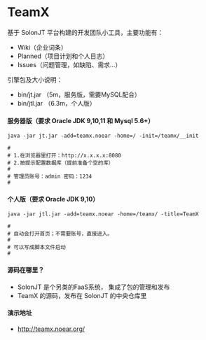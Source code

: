 # TeamX
基于 SolonJT 平台构建的开发团队小工具，主要功能有：

* Wiki（企业词条）
* Planned（项目计划和个人日志）
* Issues（问题管理，如缺陷、需求...）


引擎包及大小说明：
* bin/jt.jar （5m，服务版，需要MySQL配合）
* bin/jtl.jar （6.3m，个人版）



#### 服务器版（要求 Oracle JDK 9,10,11 和 Mysql 5.6+）

```
java -jar jt.jar -add=teamx.noear -home=/ -init=/teamx/__init

#
# 1.在浏览器里打开：http://x.x.x.x:8080
# 2.按提示配置数据库（提前准备个空的库）
#
# 管理员账号：admin 密码：1234
#
```

#### 个人版（要求 Oracle JDK 9,10）

```
java -jar jtl.jar -add=teamx.noear -home=/teamx/ -title=TeamX

#
# 自动会打开首页；不需要账号，直接进入。
#
# 可以写成脚本文件启动
#
```

#### 源码在哪里？

* SolonJT 是个另类的FaaS系统， 集成了包的管理和发布
* TeamX 的源码，发布在 SolonJT 的中央仓库里


#### 演示地址

* http://teamx.noear.org/

